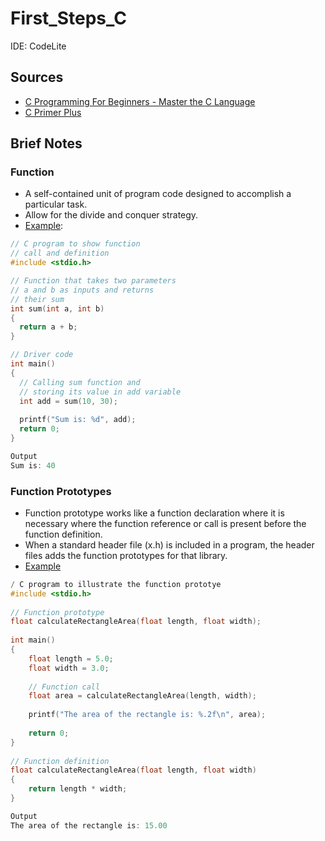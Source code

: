 # First_Steps_C

IDE: CodeLite

## Sources
- [C Programming For Beginners - Master the C Language](https://www.udemy.com/course/c-programming-for-beginners-/)
- [C Primer Plus](https://www.oreilly.com/library/view/c-primer-plus/9780133432398/)

## Brief Notes
### Function
- A self-contained unit of program code designed to accomplish a particular task.
- Allow for the divide and conquer strategy.
- [Example](https://www.geeksforgeeks.org/c-functions/):
```c
// C program to show function
// call and definition
#include <stdio.h>

// Function that takes two parameters 
// a and b as inputs and returns 
// their sum
int sum(int a, int b) 
{ 
  return a + b; 
}

// Driver code
int main()
{
  // Calling sum function and 
  // storing its value in add variable
  int add = sum(10, 30);
  
  printf("Sum is: %d", add);
  return 0;
}

Output
Sum is: 40
```

### Function Prototypes
- Function prototype works like a function declaration where it is necessary where the function reference or call is present before the function definition.
- When a standard header file (x.h) is included in a program, the header files adds the function prototypes for that library.
- [Example](https://www.geeksforgeeks.org/function-prototype-in-c/)
```c
/ C program to illustrate the function prototye
#include <stdio.h>
 
// Function prototype
float calculateRectangleArea(float length, float width);
 
int main()
{
    float length = 5.0;
    float width = 3.0;
 
    // Function call
    float area = calculateRectangleArea(length, width);
 
    printf("The area of the rectangle is: %.2f\n", area);
 
    return 0;
}
 
// Function definition
float calculateRectangleArea(float length, float width)
{
    return length * width;
}

Output
The area of the rectangle is: 15.00


```


